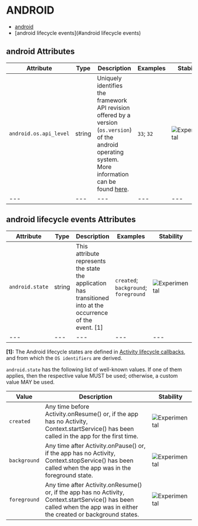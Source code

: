 
<!--- Hugo front matter used to generate the website version of this page:
--->

# ANDROID

- [android](#android)
- [android lifecycle events](#android lifecycle events)


## android Attributes

| Attribute  | Type | Description  | Examples  | Stability |
|---|---|---|---|---|
| `android.os.api_level` |  string | Uniquely identifies the framework API revision offered by a version (`os.version`) of the android operating system. More information can be found [here](https://developer.android.com/guide/topics/manifest/uses-sdk-element#ApiLevels).  | `33`; `32` | ![Experimental](https://img.shields.io/badge/-experimental-blue) |
|---|---|---|---|---|



## android lifecycle events Attributes

| Attribute  | Type | Description  | Examples  | Stability |
|---|---|---|---|---|
| `android.state` |  string | This attribute represents the state the application has transitioned into at the occurrence of the event. [1] | `created`; `background`; `foreground` | ![Experimental](https://img.shields.io/badge/-experimental-blue) |
|---|---|---|---|---|

**[1]:** The Android lifecycle states are defined in [Activity lifecycle callbacks](https://developer.android.com/guide/components/activities/activity-lifecycle#lc), and from which the `OS identifiers` are derived.


`android.state` has the following list of well-known values. If one of them applies, then the respective value MUST be used; otherwise, a custom value MAY be used.

| Value  | Description | Stability |
|---|---|---|
| `created` | Any time before Activity.onResume() or, if the app has no Activity, Context.startService() has been called in the app for the first time. |  ![Experimental](https://img.shields.io/badge/-experimental-blue) |
| `background` | Any time after Activity.onPause() or, if the app has no Activity, Context.stopService() has been called when the app was in the foreground state. |  ![Experimental](https://img.shields.io/badge/-experimental-blue) |
| `foreground` | Any time after Activity.onResume() or, if the app has no Activity, Context.startService() has been called when the app was in either the created or background states. |  ![Experimental](https://img.shields.io/badge/-experimental-blue) |

